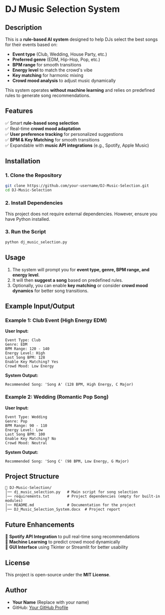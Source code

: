 # DJ Music Selection System

## Description
This is a **rule-based AI system** designed to help DJs select the best songs for their events based on:
- **Event type** (Club, Wedding, House Party, etc.)
- **Preferred genre** (EDM, Hip-Hop, Pop, etc.)
- **BPM range** for smooth transitions
- **Energy level** to match the crowd's vibe
- **Key matching** for harmonic mixing
- **Crowd mood analysis** to adjust music dynamically

This system operates **without machine learning** and relies on predefined rules to generate song recommendations.

## Features
✅ Smart **rule-based song selection**  
✅ Real-time **crowd mood adaptation**  
✅ **User preference tracking** for personalized suggestions  
✅ **BPM & Key Matching** for smooth transitions  
✅ Expandable with **music API integrations** (e.g., Spotify, Apple Music)  

## Installation
### **1. Clone the Repository**
```bash
git clone https://github.com/your-username/DJ-Music-Selection.git
cd DJ-Music-Selection
```

### **2. Install Dependencies**
This project does not require external dependencies. However, ensure you have Python installed.

### **3. Run the Script**
```bash
python dj_music_selection.py
```

## Usage
1. The system will prompt you for **event type, genre, BPM range, and energy level**.
2. It will then **suggest a song** based on predefined rules.
3. Optionally, you can enable **key matching** or consider **crowd mood dynamics** for better song transitions.

## Example Input/Output

### **Example 1: Club Event (High Energy EDM)**
**User Input:**
```
Event Type: Club
Genre: EDM
BPM Range: 120 - 140
Energy Level: High
Last Song BPM: 128
Enable Key Matching? Yes
Crowd Mood: Low Energy
```

**System Output:**
```
Recommended Song: 'Song A' (128 BPM, High Energy, C Major)
```

### **Example 2: Wedding (Romantic Pop Song)**
**User Input:**
```
Event Type: Wedding
Genre: Pop
BPM Range: 90 - 110
Energy Level: Low
Last Song BPM: 100
Enable Key Matching? No
Crowd Mood: Neutral
```

**System Output:**
```
Recommended Song: 'Song C' (98 BPM, Low Energy, G Major)
```

## Project Structure
```
📁 DJ-Music-Selection/
│── dj_music_selection.py   # Main script for song selection
│── requirements.txt        # Project dependencies (empty for built-in modules)
│── README.md               # Documentation for the project
│── DJ_Music_Selection_System.docx  # Project report
```

## Future Enhancements
🚀 **Spotify API Integration** to pull real-time song recommendations  
🚀 **Machine Learning** to predict crowd mood dynamically  
🚀 **GUI Interface** using Tkinter or Streamlit for better usability  

## License
This project is open-source under the **MIT License**.

## Author
- **Your Name** (Replace with your name)
- GitHub: [Your GitHub Profile](https://github.com/your-username)
